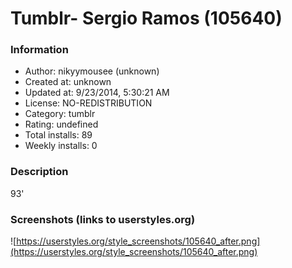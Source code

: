# Tumblr- Sergio Ramos (105640)

### Information
- Author: nikyymousee (unknown)
- Created at: unknown
- Updated at: 9/23/2014, 5:30:21 AM
- License: NO-REDISTRIBUTION
- Category: tumblr
- Rating: undefined
- Total installs: 89
- Weekly installs: 0


### Description
93'


### Screenshots (links to userstyles.org)
![https://userstyles.org/style_screenshots/105640_after.png](https://userstyles.org/style_screenshots/105640_after.png)


